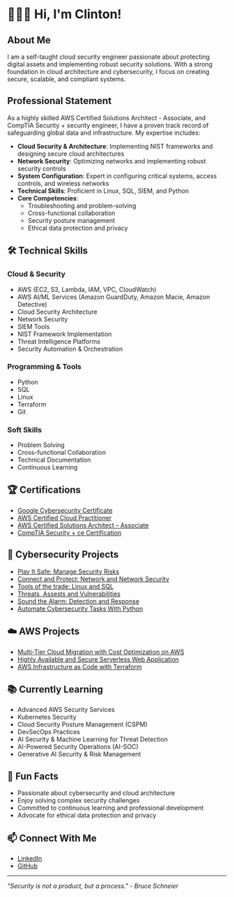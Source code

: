 # 👨🏾‍💻 Hi, I'm Clinton!

## About Me
I am a self-taught cloud security engineer passionate about protecting digital assets and implementing robust security solutions. With a strong foundation in cloud architecture and cybersecurity, I focus on creating secure, scalable, and compliant systems.

## Professional Statement

As a highly skilled AWS Certified Solutions Architect - Associate, and CompTIA Security + security engineer, I have a proven track record of safeguarding global data and infrastructure. My expertise includes:

- **Cloud Security & Architecture**: Implementing NIST frameworks and designing secure cloud architectures
- **Network Security**: Optimizing networks and implementing robust security controls
- **System Configuration**: Expert in configuring critical systems, access controls, and wireless networks
- **Technical Skills**: Proficient in Linux, SQL, SIEM, and Python
- **Core Competencies**: 
  - Troubleshooting and problem-solving
  - Cross-functional collaboration
  - Security posture management
  - Ethical data protection and privacy

## 🛠️ Technical Skills

### Cloud & Security
- AWS (EC2, S3, Lambda, IAM, VPC, CloudWatch)
- AWS AI/ML Services (Amazon GuardDuty, Amazon Macie, Amazon Detective)
- Cloud Security Architecture
- Network Security
- SIEM Tools
- NIST Framework Implementation
- Threat Intelligence Platforms
- Security Automation & Orchestration

### Programming & Tools
- Python
- SQL
- Linux
- Terraform
- Git

### Soft Skills
- Problem Solving
- Cross-functional Collaboration
- Technical Documentation
- Continuous Learning

## 🏆 Certifications

- [Google Cybersecurity Certificate](https://www.credly.com/badges/e51ee6b4-5af9-4640-80e3-b2ba12c8c5f6/public_url)
- [AWS Certified Cloud Practitioner](https://www.credly.com/badges/ba59f111-ba4a-426d-a302-56e7cb449808/public_url)
- [AWS Certified Solutions Architect – Associate](https://www.credly.com/badges/54398c2e-cf86-4346-be5d-6a47d6f7debf/public_url)
- [CompTIA Security + ce Certification](https://www.credly.com/badges/8e754947-af44-4c73-8306-af3fdfaa5d88/public_url)

## 🤖 Cybersecurity Projects

- [Play It Safe: Manage Security Risks](https://github.com/clintonsenaye/Play-It-Safe-Manage-Security-Risks)
- [Connect and Protect: Network and Network Security](https://github.com/clintonsenaye/Connect-and-Protect-Network-and-Network-Security)
- [Tools of the trade: Linux and SQL](https://github.com/clintonsenaye/Tools-of-the-trade-Linux-and-SQL)
- [Threats, Assests and Vulnerabilities](https://github.com/clintonsenaye/Threats-Assests-and-Vulnerabilities)
- [Sound the Alarm: Detection and Response](https://github.com/clintonsenaye/Sound-the-Alarm-Detection-and-Response)
- [Automate Cybersecurity Tasks With Python](https://github.com/clintonsenaye/Automate-Cybersecurity-Tasks-With-Python)

## ☁️ AWS Projects

- [Multi-Tier Cloud Migration with Cost Optimization on AWS](https://github.com/clintonsenaye/Multi-Tier-Cloud-Migration-with-Cost-Optimization-on-AWS)
- [Highly Available and Secure Serverless Web Application](https://github.com/clintonsenaye/Highly-Available-and-Secure-Serverless-Web-Application)
- [AWS Infrastructure as Code with Terraform](https://github.com/clintonsenaye/aws-infra-terraform.git)

## 📚 Currently Learning
- Advanced AWS Security Services
- Kubernetes Security
- Cloud Security Posture Management (CSPM)
- DevSecOps Practices
- AI Security & Machine Learning for Threat Detection
- AI-Powered Security Operations (AI-SOC)
- Generative AI Security & Risk Management

## 🌟 Fun Facts
- Passionate about cybersecurity and cloud architecture
- Enjoy solving complex security challenges
- Committed to continuous learning and professional development
- Advocate for ethical data protection and privacy

## 📫 Connect With Me
- [LinkedIn](https://www.linkedin.com/in/clintonsenaye/)
- [GitHub](https://github.com/clintonsenaye)

---
*"Security is not a product, but a process." - Bruce Schneier*





